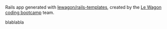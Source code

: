 Rails app generated with [lewagon/rails-templates](https://github.com/lewagon/rails-templates), created by the [Le Wagon coding bootcamp](https://www.lewagon.com) team.

blablabla
